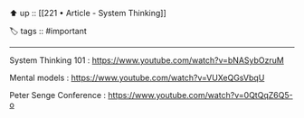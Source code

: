 ⬆️ up :: [[221 • Article - System Thinking]]

🏷️ tags :: #important

---

System Thinking 101 : https://www.youtube.com/watch?v=bNASybOzruM

Mental models : https://www.youtube.com/watch?v=VUXeQGsVbqU

Peter Senge Conference : https://www.youtube.com/watch?v=0QtQqZ6Q5-o